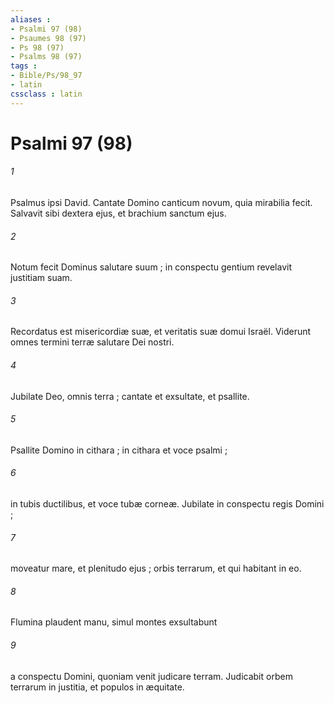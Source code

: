 ```yaml
---
aliases : 
- Psalmi 97 (98)
- Psaumes 98 (97)
- Ps 98 (97)
- Psalms 98 (97)
tags : 
- Bible/Ps/98_97
- latin
cssclass : latin
---
```


# Psalmi 97 (98)

###### 1
Psalmus ipsi David. Cantate Domino canticum novum, quia mirabilia fecit. Salvavit sibi dextera ejus, et brachium sanctum ejus.
###### 2
Notum fecit Dominus salutare suum ; in conspectu gentium revelavit justitiam suam.
###### 3
Recordatus est misericordiæ suæ, et veritatis suæ domui Israël. Viderunt omnes termini terræ salutare Dei nostri.
###### 4
Jubilate Deo, omnis terra ; cantate et exsultate, et psallite.
###### 5
Psallite Domino in cithara ; in cithara et voce psalmi ;
###### 6
in tubis ductilibus, et voce tubæ corneæ. Jubilate in conspectu regis Domini ;
###### 7
moveatur mare, et plenitudo ejus ; orbis terrarum, et qui habitant in eo.
###### 8
Flumina plaudent manu, simul montes exsultabunt
###### 9
a conspectu Domini, quoniam venit judicare terram. Judicabit orbem terrarum in justitia, et populos in æquitate.
